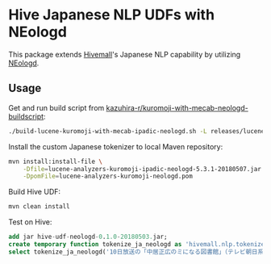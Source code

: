 Hive Japanese NLP UDFs with NEologd
===

This package extends [Hivemall](https://github.com/apache/incubator-hivemall)'s Japanese NLP capability by utilizing [NEologd](https://github.com/neologd/mecab-ipadic-neologd).

## Usage

Get and run build script from [kazuhira-r/kuromoji-with-mecab-neologd-buildscript](https://github.com/kazuhira-r/kuromoji-with-mecab-neologd-buildscript):

```sh
./build-lucene-kuromoji-with-mecab-ipadic-neologd.sh -L releases/lucene-solr/5.3.1 -p org.apache.lucene.analysis.ja.neologd
```

Install the custom Japanese tokenizer to local Maven repository:

```sh
mvn install:install-file \
    -Dfile=lucene-analyzers-kuromoji-ipadic-neologd-5.3.1-20180507.jar \
    -DpomFile=lucene-analyzers-kuromoji-neologd.pom
```

Build Hive UDF:

```sh
mvn clean install
```

Test on Hive:

```sql
add jar hive-udf-neologd-0.1.0-20180503.jar;
create temporary function tokenize_ja_neologd as 'hivemall.nlp.tokenizer.KuromojiNEologdUDF';
select tokenize_ja_neologd('10日放送の「中居正広のミになる図書館」（テレビ朝日系）で、SMAPの中居正広が、篠原信一の過去の勘違いを明かす一幕があった。');
```
